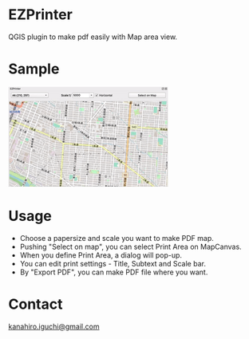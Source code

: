 # EZPrinter
QGIS plugin to make pdf easily with Map area view.

# Sample
![QGIS/EZPrinter](./img/sample.gif)

# Usage
- Choose a papersize and scale you want to make PDF map.
- Pushing "Select on map", you can select Print Area on MapCanvas.
- When you define Print Area, a dialog will pop-up.
- You can edit print settings - Title, Subtext and Scale bar.
- By "Export PDF", you can make PDF file where you want.

# Contact
kanahiro.iguchi@gmail.com